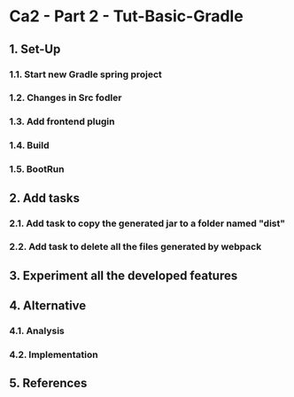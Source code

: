 # Ca2 - Part 2 - Tut-Basic-Gradle

## 1. Set-Up

### 1.1. Start new Gradle spring project

### 1.2. Changes in Src fodler

### 1.3. Add frontend plugin

### 1.4. Build

### 1.5. BootRun

## 2. Add tasks

### 2.1. Add task to copy the generated jar to a folder named "dist"

### 2.2. Add task to delete all the files generated by webpack

## 3. Experiment all the developed features

## 4. Alternative

### 4.1. Analysis

### 4.2. Implementation

## 5. References
